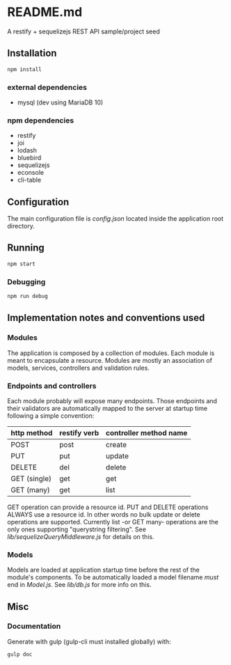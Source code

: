 # README.md

A restify + sequelizejs REST API sample/project seed

## Installation

```bash
npm install
```

### external dependencies

* mysql (dev using MariaDB 10)

### npm dependencies

* restify
* joi
* lodash
* bluebird
* sequelizejs
* econsole
* cli-table

## Configuration

The main configuration file is *config.json* located inside the application root directory.

## Running

```bash
npm start
```

### Debugging

```bash
npm run debug
```

## Implementation notes and conventions used

### Modules

The application is composed by a collection of modules. Each module is meant to encapsulate a resource.
Modules are mostly an association of models, services, controllers and validation rules.

### Endpoints and controllers

Each module probably will expose many endpoints. Those endpoints and their validators are automatically mapped to the server at startup time following a simple convention:

http method		| restify verb	| controller method name
--------------|---------------|-----------------------
POST			    | post			    | create
PUT				    | put			      | update
DELETE			  | del			      | delete
GET	(single)	| get			      | get
GET (many)		| get			      | list

GET operation can provide a resource id. PUT and DELETE operations ALWAYS use a resource id. In other words no bulk update or delete operations are supported.
Currently list -or GET many- operations are the only ones supporting "querystring filtering".
See *lib/sequelizeQueryMiddleware.js* for details on this.

### Models

Models are loaded at application startup time before the rest of the module's components.
To be automatically loaded a model filename *must* end in *Model.js*. See *lib/db.js* for more info on this.

## Misc

### Documentation

Generate with gulp (gulp-cli must installed globally) with:

```bash
gulp doc
```
